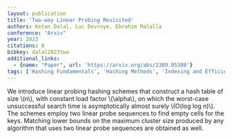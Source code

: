 ```yaml
---
layout: publication
title: 'Two-way Linear Probing Revisited'
authors: Ketan Dalal, Luc Devroye, Ebrahim Malalla
conference: "Arxiv"
year: 2023
citations: 0
bibkey: dalal2023two
additional_links:
  - {name: "Paper", url: 'https://arxiv.org/abs/2309.05308'}
tags: ['Hashing Fundamentals', 'Hashing Methods', 'Indexing and Efficiency']
---
```

We introduce linear probing hashing schemes that construct a hash table of
size \\(n\\), with constant load factor \\(\alpha\\), on which the worst-case
unsuccessful search time is asymptotically almost surely \\(O(log log n)\\). The
schemes employ two linear probe sequences to find empty cells for the keys.
Matching lower bounds on the maximum cluster size produced by any algorithm
that uses two linear probe sequences are obtained as well.
